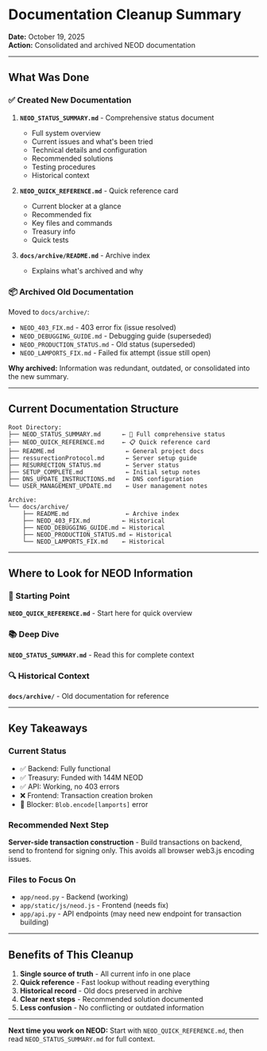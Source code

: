 # Documentation Cleanup Summary

**Date:** October 19, 2025  
**Action:** Consolidated and archived NEOD documentation

---

## What Was Done

### ✅ Created New Documentation

1. **`NEOD_STATUS_SUMMARY.md`** - Comprehensive status document
   - Full system overview
   - Current issues and what's been tried
   - Technical details and configuration
   - Recommended solutions
   - Testing procedures
   - Historical context

2. **`NEOD_QUICK_REFERENCE.md`** - Quick reference card
   - Current blocker at a glance
   - Recommended fix
   - Key files and commands
   - Treasury info
   - Quick tests

3. **`docs/archive/README.md`** - Archive index
   - Explains what's archived and why

### 📦 Archived Old Documentation

Moved to `docs/archive/`:
- `NEOD_403_FIX.md` - 403 error fix (issue resolved)
- `NEOD_DEBUGGING_GUIDE.md` - Debugging guide (superseded)
- `NEOD_PRODUCTION_STATUS.md` - Old status (superseded)
- `NEOD_LAMPORTS_FIX.md` - Failed fix attempt (issue still open)

**Why archived:** Information was redundant, outdated, or consolidated into the new summary.

---

## Current Documentation Structure

```
Root Directory:
├── NEOD_STATUS_SUMMARY.md      ← 📘 Full comprehensive status
├── NEOD_QUICK_REFERENCE.md     ← 📋 Quick reference card
├── README.md                    ← General project docs
├── ressurectionProtocol.md      ← Server setup guide
├── RESURRECTION_STATUS.md       ← Server status
├── SETUP_COMPLETE.md            ← Initial setup notes
├── DNS_UPDATE_INSTRUCTIONS.md   ← DNS configuration
└── USER_MANAGEMENT_UPDATE.md    ← User management notes

Archive:
└── docs/archive/
    ├── README.md                ← Archive index
    ├── NEOD_403_FIX.md         ← Historical
    ├── NEOD_DEBUGGING_GUIDE.md ← Historical
    ├── NEOD_PRODUCTION_STATUS.md ← Historical
    └── NEOD_LAMPORTS_FIX.md    ← Historical
```

---

## Where to Look for NEOD Information

### 🎯 Starting Point
**`NEOD_QUICK_REFERENCE.md`** - Start here for quick overview

### 📚 Deep Dive
**`NEOD_STATUS_SUMMARY.md`** - Read this for complete context

### 🔍 Historical Context
**`docs/archive/`** - Old documentation for reference

---

## Key Takeaways

### Current Status
- ✅ Backend: Fully functional
- ✅ Treasury: Funded with 144M NEOD
- ✅ API: Working, no 403 errors
- ❌ Frontend: Transaction creation broken
- 🔴 Blocker: `Blob.encode[lamports]` error

### Recommended Next Step
**Server-side transaction construction** - Build transactions on backend, send to frontend for signing only. This avoids all browser web3.js encoding issues.

### Files to Focus On
- `app/neod.py` - Backend (working)
- `app/static/js/neod.js` - Frontend (needs fix)
- `app/api.py` - API endpoints (may need new endpoint for transaction building)

---

## Benefits of This Cleanup

1. **Single source of truth** - All current info in one place
2. **Quick reference** - Fast lookup without reading everything
3. **Historical record** - Old docs preserved in archive
4. **Clear next steps** - Recommended solution documented
5. **Less confusion** - No conflicting or outdated information

---

**Next time you work on NEOD:** Start with `NEOD_QUICK_REFERENCE.md`, then read `NEOD_STATUS_SUMMARY.md` for full context.
